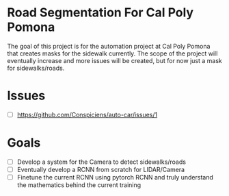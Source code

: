 # Road Segmentation For Cal Poly Pomona 
The goal of this project is for the automation project at Cal Poly Pomona that creates masks for the sidewalk currently. The scope of the project will eventually increase and more issues will be created, but for now just a mask for sidewalks/roads. 

# Issues 
- [ ] https://github.com/Conspiciens/auto-car/issues/1

# Goals 
 - [ ] Develop a system for the Camera to detect sidewalks/roads
 - [ ] Eventually develop a RCNN from scratch for LIDAR/Camera
 - [ ] Finetune the current RCNN using pytorch RCNN and truly understand the mathematics behind the current training
